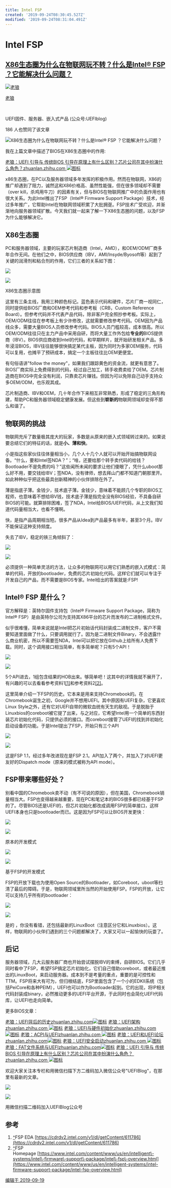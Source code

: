 ```yaml
---
title: Intel FSP
created: '2019-09-24T08:30:45.527Z'
modified: '2019-09-24T08:31:04.491Z'
---
```


# Intel FSP

## [X86生态圈为什么在物联网玩不转？什么是Intel® FSP ？它能解决什么问题？](https://zhuanlan.zhihu.com/p/83039006)

[![老狼](https://pic4.zhimg.com/50/v2-86ea4b8b7df16d9c219613abc03b1ee5_xs.jpg)](https://www.zhihu.com/people/mikewolfwoo)

[老狼](https://www.zhihu.com/people/mikewolfwoo)

[​](https://www.zhihu.com/question/48509984)

UEFI固件、服务器、嵌入式产品 (公众号:UEFIblog)

186 人也赞同了该文章

![X86生态圈为什么在物联网玩不转？什么是Intel® FSP ？它能解决什么问题？](https://pic2.zhimg.com/50/v2-260b6f0c7dd0611613d2e1f043d2f954_hd.jpg)

我在上篇文章中描述了BIOS在X86生态圈中的作用:

[老狼：UEFI 引导与 传统BIOS 引导在原理上有什么区别？芯片公司在其中扮演什么角色？​zhuanlan.zhihu.com ![图标](https://pic3.zhimg.com/v2-3953858af2db9082f40cc2a7d13b9062_180x120.jpg)](https://zhuanlan.zhihu.com/p/81960137)

x86生态圈，在PC以及服务器领域多年发挥的积极作用。然而在物联网，X86的推广却遇到了阻力，诚然这和X86价格高、虽然性能强，但在很多领域却不需要（over kill，杀鸡用牛刀）的因素有关，但与BIOS在物联网推广中的负面作用也有很大关系。为此Intel推出了FSP（Intel® Firmware Support Package）技术，经过多年推广，它帮助Intel在物联网领域积累了大批拥趸。FSP技术广受欢迎，并渐渐地向服务器领域扩散。今天我们就一起来了解一下X86生态圈的问题，以及FSP为什么能够解决它。

## X86生态圈

PC和服务器领域，主要的玩家芯片制造商（Intel，AMD），和OEM/ODM厂商多年合作无间。在他们之中，BIOS供应商（IBV，AMI/Insyde/Byosoft等）起到了关键的润滑剂和粘合剂的作用，它们三者的关系如下图：

![](https://pic1.zhimg.com/v2-809ea4e188e5fc80d62a8ccfece43883_b.jpg)

![](https://pic1.zhimg.com/80/v2-809ea4e188e5fc80d62a8ccfece43883_hd.jpg)

X86生态圈示意图

这里有三条主线，我用三种颜色标记。蓝色表示代码和硬件，芯片厂商一视同仁，同时提供给BIOS厂商和OEM参考代码和参考板（CRB，Custom Reference Board）。但参考代码并不代表产品代码，除非客户完全照抄参考板。实际上，OEM/ODM往往在参考板上有少许修改，这就需要修改参考代码。OEM因为产品线众多，需要大量BIOS人员修改参考代码。BIOS人员门槛较高，成本很高。所以OEM/ODM往往只在主力产品中采用自研，而将大量工作外包给**专业的**BIOS提供商（IBV）。BIOS供应商收到Intel的代码，和早期样片，就开始研发相关产品。多年浸淫BIOS，IBV往往能够很快搞定某代主板，因为同时为多家OEM服务，代码可以复用，也摊平了预研成本，搞定一个主板往往比OEM更便宜。

有句俗语讲"follow the money"，如果我们跟踪黄色的资金流，就更有意思了。BIOS厂商实际上免费得到的代码，经过自己加工，转手收费卖给了OEM。芯片制造商在BIOS中完全没有利润，只靠卖芯片赚钱。但因为可以免除自己动手支持众多OEM/ODM，也乐观其成。

芯片制造商、IBV和OEM，几十年合作下来相互非常熟悉，形成了稳定的三角形构建，帮助PC和服务器领域稳定健康发展。但这些到**崭新的**物联网领域却变得不那么和谐了。

## 物联网的挑战

物联网充斥了数量极其庞大的玩家，多数是从原来的嵌入式领域转过来的。如果说要总结它们的特征的话，就是**小、薄和快**。

小是指这些家伙往往体量相当小，几个人十几个人就可以开始开始搞物联网设备。“什么，要和Intel签NDA？”；“啥，还要给那个转手卖代码的给钱？Bootloader不是免费的吗？”这些闻所未闻的要求让他们傻眼了，凭什么uboot那么好不用，要交钱给IBV；签NDA，没有律师，想去拜山门都不知道门朝那里开。如此种种似乎把这些最具创新精神的小伙伴排除在外了。

薄是指底子薄。金钱少，技术底子薄。金钱少，意味着不能顾几个专职的BIOS工程师，也意味着不想给IBV钱，技术底子薄是指完全没有BIOS经验，不具备自研BIOS的可能。就算排除困难，签了NDA，Intel给BIOS/UEFI代码，从上文我们知道代码量相当大，也看不懂啊。

快，是指产品周期相当短。很多产品从Idea到产品最多有半年，甚至3个月。IBV不能保证这种支持频度。

失去了IBV，稳定的铁三角倾斜了：

![](https://pic1.zhimg.com/v2-6d1146c930abe2f0b1a0c8838d113030_b.jpg)

![](https://pic1.zhimg.com/80/v2-6d1146c930abe2f0b1a0c8838d113030_hd.jpg)

必须提供一种简单灵活的方法，让众多的物联网可以用它们熟悉的嵌入式模式：简单的代码，开放的bootloader，免费的芯片初始化代码。这样它们就可以专注于开发自己的产品，而不需要是BIOS专家。Intel给出的答案就是:FSP!

## Intel® FSP 是什么？

官方解释是：英特尔固件支持包（Intel® Firmware Support Package，简称为Intel® FSP）是由英特尔公司为支持其X86平台的芯片而发布的二进制格式文件。

似乎很难懂，简单来说就是Intel把芯片初始话代码封装成二进制文件，客户不需要知道里面做了什么，只要调用就行了。因为是二进制文件Binary，不会透露什么商业机密，所以不需要签NDA，Intel可以把它放在Github上给所有人免费下载。同时，这个调用接口相当简单，有多简单呢？只有5个API！

![](https://pic2.zhimg.com/v2-a291836dd58e199d43373bcd4f6fc64f_b.jpg)

![](https://pic2.zhimg.com/80/v2-a291836dd58e199d43373bcd4f6fc64f_hd.jpg)

5个API进去，1组包含结果的HOB出来。够简单吧！这其中的详情我就不展开了，有兴趣的可以去看看参考资料1[\[1\]](#ref_1)和参考资料2[\[2\]](#ref_2)。

这里简单介绍一下FSP的历史。它本来是用来支持Chromebook的。在Chromebook诞生之初，Google并不想用UEFI。其中原因有UEFI复杂，它更喜欢Linux Style之外，还有它对UEFI自带的微软血统有天生的敌视。于是脱胎于Linuxbios的coreboot被它提了出来，与之对应，它希望Intel用一个简单的东西封装芯片初始化代码，只提供必须的接口。而coreboot接管了UEFI的找到并初始化启动设备的功能。于是Intel提出了FSP，开始只有三个API

![](https://pic3.zhimg.com/v2-fa5c69b732443b4a879bec27f3b3d326_b.jpg)

![](https://pic3.zhimg.com/80/v2-fa5c69b732443b4a879bec27f3b3d326_hd.jpg)

这是FSP 1.1，经过多年改进现在是FSP 2.1。API加入了两个，并加入了对UEFI更友好的Dispatch mode（原来的模式被称为API mode）。

## FSP带来哪些好处？

别看中国的Chromebook卖不动（有不可说的原因），但在美国，Chromebook销量相当大。FSP也变得越来越重要，现在PC和笔记本的BIOS很多都已经基于FSP的了。尽管BIOS还是UEFI的，但芯片初始化都改成调用FSP的简单接口，这样UEFI本身也只是bootloader而已。这是因为FSP可以让BIOS开发更快：

![](https://pic1.zhimg.com/v2-fff1ad29803a6a49be5c07e2d47643d7_b.jpg)

![](https://pic1.zhimg.com/80/v2-fff1ad29803a6a49be5c07e2d47643d7_hd.jpg)

原本的开发模式

![](https://pic3.zhimg.com/v2-ebdca0b487d55c065c3fbefd52784de4_b.jpg)

![](https://pic3.zhimg.com/80/v2-ebdca0b487d55c065c3fbefd52784de4_hd.jpg)

基于FSP的开发模式

FSP的开放下载也为使用Open Source的Bootloader，如Coreboot，uboot等扫清了最后的障碍。于是，物联网领域里所当然的开始使用FSP。FSP的开放，让它可以支持几乎所有的bootloader：

![](https://pic2.zhimg.com/v2-310b33cbdd81fe2cee8468acf7804836_b.jpg)

![](https://pic2.zhimg.com/80/v2-310b33cbdd81fe2cee8468acf7804836_hd.jpg)

是的 ，你没有看错，还包括最新的LinuxBoot（注意区分它和Linuxbios）。这样，物联网的小伙伴们遇到的三个问题都解决了，大家又可以一起愉快的玩耍了。

## 后记

服务器领域，几大云服务器厂商也开始尝试摆脱IBV的束缚，自研BIOS。它们几乎同时看中了FSP，希望FSP搞定芯片初始化，它们自己借助coreboot，或者最近推出的LinuxBoot，来启动服务器。成本到不是考量的重点，重要的是可控性和TTM。FSP将来大有可为，但归根结底，FSP里面包含了一个小的EDKII系统（包括PeiCore和各种PEIM），UEFI也可以作为Bootloader起到。它的出现，将IP相关代码封装成binary，必然推动更多的UEFI平台开源，于此同时也会简化UEFI代码库，让UEFI也走向简单。

更多BIOS文章：

[老狼：UEFI背后的历史​zhuanlan.zhihu.com![图标](https://pic1.zhimg.com/v2-31a24ab2dc5cd836a415a69bf6072450_180x120.jpg)](https://zhuanlan.zhihu.com/p/25281151) [老狼：UEFI架构 ​zhuanlan.zhihu.com ![图标](https://pic4.zhimg.com/v2-44450bb9ed511c362e5c3fe5488b556b_180x120.jpg)](https://zhuanlan.zhihu.com/p/25941528) [老狼：UEFI与硬件初始化​zhuanlan.zhihu.com![图标](https://pic2.zhimg.com/v2-37aca03d25fa7d2ef21b95de5449a82d_180x120.jpg)](https://zhuanlan.zhihu.com/p/25941340) [老狼：ACPI与UEFI ​zhuanlan.zhihu.com ![图标](https://pic3.zhimg.com/v2-7cfec805a93f8f977a9ab1ac18ebe3a6_180x120.jpg)](https://zhuanlan.zhihu.com/p/25893464) [老狼：UEFI和UEFI论坛​zhuanlan.zhihu.com![图标](https://pic1.zhimg.com/v2-31a24ab2dc5cd836a415a69bf6072450_180x120.jpg)](https://zhuanlan.zhihu.com/p/25676417) [老狼：UEFI安全启动 ​zhuanlan.zhihu.com ![图标](https://pic2.zhimg.com/v2-07210ac3f5c8e2c230d5268d817feaa9_180x120.jpg)](https://zhuanlan.zhihu.com/p/25279889) [老狼：FAT文件系统与UEFI​zhuanlan.zhihu.com![图标](https://pic4.zhimg.com/v2-dc4d41e98267dc248d344d777e50e4cf_180x120.jpg)](https://zhuanlan.zhihu.com/p/25992179) [老狼：UEFI 引导与 传统BIOS 引导在原理上有什么区别？芯片公司在其中扮演什么角色？ ​zhuanlan.zhihu.com ![图标](https://pic3.zhimg.com/v2-3953858af2db9082f40cc2a7d13b9062_180x120.jpg)](https://zhuanlan.zhihu.com/p/81960137)

欢迎大家关注本专栏和用微信扫描下方二维码加入微信公众号"UEFIBlog"，在那里有最新的文章。

![](https://pic2.zhimg.com/v2-121ecd3d4080deb1c557bf47dc00d246_b.jpg)

![](https://pic2.zhimg.com/80/v2-121ecd3d4080deb1c557bf47dc00d246_hd.jpg)

用微信扫描二维码加入UEFIBlog公众号

## 参考

1.  [^](#ref_1_0)FSP EDA [https://cdrdv2.intel.com/v1/dl/getContent/611786](https://cdrdv2.intel.com/v1/dl/getContent/611786)
2.  [^](#ref_2_0)FSP Homepage [https://www.intel.com/content/www/us/en/intelligent\-systems/intel\-firmware\-support\-package/intel\-fsp\-overview.html](https://www.intel.com/content/www/us/en/intelligent-systems/intel-firmware-support-package/intel-fsp-overview.html)

[编辑于 2019\-09\-19](https://zhuanlan.zhihu.com/p/83039006)

